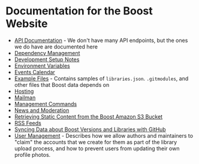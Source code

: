 # Documentation for the Boost Website

- [API Documentation](./api.md) - We don't have many API endpoints, but the ones we do have are documented here
- [Dependency Management](./dependencies.md)
- [Development Setup Notes](./development_setup_notes.md)
- [Environment Variables](./env_vars.md)
- [Events Calendar](./calendar.md)
- [Example Files](./examples/README.md) - Contains samples of `libraries.json`. `.gitmodules`, and other files that Boost data depends on
- [Hosting](./hosting/README.md)
- [Mailman](./mailman/README.md)
- [Management Commands](./commands.md)
- [News and Moderation](./news.md)
- [Retrieving Static Content from the Boost Amazon S3 Bucket](./static_content.md)
- [RSS Feeds](./rss_feeds.md)
- [Syncing Data about Boost Versions and Libraries with GitHub](./syncing_data_with_github.md)
- [User Management](./user_management.md) - Describes how we allow authors and maintainers to "claim" the accounts that we create for them as part of the library upload process, and how to prevent users from updating their own profile photos.
